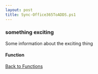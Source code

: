```yaml
---
layout: post
title: Sync-Office365ToADDS.ps1
---
```


### something exciting

Some information about the exciting thing

#### Function

<script src="https://gist-it.appspot.com/github.com/BanterBoy/scripts-blog/blob/master/PowerShell/functions/activeDirectory/Sync-Office365ToADDS.ps1" crossorigin="anonymous"></script>

<a href="/menu/_pages/functions.html">Back to Functions</a>
